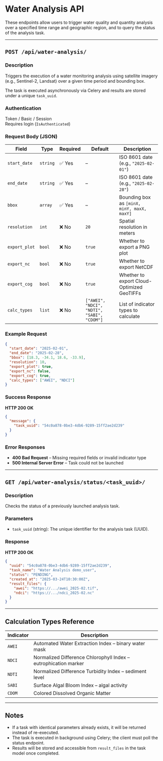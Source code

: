# Water Analysis API

These endpoints allow users to trigger water quality and quantity analysis over a specified time range and geographic region, and to query the status of the analysis task.

---

## `POST /api/water-analysis/`

### Description
Triggers the execution of a water monitoring analysis using satellite imagery (e.g., Sentinel-2, Landsat) over a given time period and bounding box.

The task is executed asynchronously via Celery and results are stored under a unique `task_uuid`.

### Authentication
Token / Basic / Session  
Requires login (`IsAuthenticated`)

### Request Body (JSON)
| Field           | Type      | Required | Default | Description |
|----------------|-----------|----------|---------|-------------|
| `start_date`    | `string`  | ✅ Yes   | –       | ISO 8601 date (e.g., `"2025-02-01"`) |
| `end_date`      | `string`  | ✅ Yes   | –       | ISO 8601 date (e.g., `"2025-02-28"`) |
| `bbox`          | `array`   | ✅ Yes   | –       | Bounding box as `[minX, minY, maxX, maxY]` |
| `resolution`    | `int`     | ❌ No    | `20`    | Spatial resolution in meters |
| `export_plot`   | `bool`    | ❌ No    | `true`  | Whether to export a PNG plot |
| `export_nc`     | `bool`    | ❌ No    | `true`  | Whether to export NetCDF |
| `export_cog`    | `bool`    | ❌ No    | `true`  | Whether to export Cloud-Optimized GeoTIFFs |
| `calc_types`    | `list`    | ❌ No    | `["AWEI", "NDCI", "NDTI", "SABI", "CDOM"]` | List of indicator types to calculate |

### Example Request
```json
{
  "start_date": "2025-02-01",
  "end_date": "2025-02-28",
  "bbox": [18.3, -34.1, 18.6, -33.9],
  "resolution": 10,
  "export_plot": true,
  "export_nc": false,
  "export_cog": true,
  "calc_types": ["AWEI", "NDCI"]
}
```

### Success Response
**HTTP 200 OK**
```json
{
  "message": {
    "task_uuid": "54c0a878-0be3-4db6-9289-15ff2ae2d239"
  }
}
```

### Error Responses
- **400 Bad Request** – Missing required fields or invalid indicator type
- **500 Internal Server Error** – Task could not be launched

---

## `GET /api/water-analysis/status/<task_uuid>/`

### Description
Checks the status of a previously launched analysis task.

### Parameters
- `task_uuid` (string): The unique identifier for the analysis task (UUID).

### Response
**HTTP 200 OK**
```json
{
  "uuid": "54c0a878-0be3-4db6-9289-15ff2ae2d239",
  "task_name": "Water Analysis demo_user",
  "status": "PENDING",
  "created_at": "2025-03-24T10:30:00Z",
  "result_files": {
    "awei": "https://.../awei_2025-02.tif",
    "ndci": "https://.../ndci_2025-02.nc"
  }
}
```

---

## Calculation Types Reference

| Indicator | Description |
|----------|-------------|
| `AWEI`   | Automated Water Extraction Index – binary water mask |
| `NDCI`   | Normalized Difference Chlorophyll Index – eutrophication marker |
| `NDTI`   | Normalized Difference Turbidity Index – sediment level |
| `SABI`   | Surface Algal Bloom Index – algal activity |
| `CDOM`   | Colored Dissolved Organic Matter |

---

## Notes

- If a task with identical parameters already exists, it will be returned instead of re-executed.
- The task is executed in background using Celery; the client must poll the status endpoint.
- Results will be stored and accessible from `result_files` in the task model once completed.
